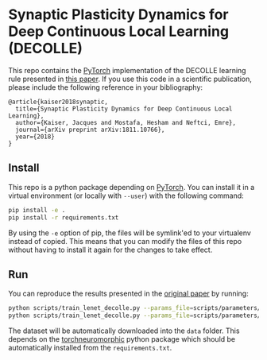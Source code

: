# Synaptic Plasticity Dynamics for Deep Continuous Local Learning (DECOLLE)

This repo contains the [PyTorch](https://pytorch.org/) implementation of the DECOLLE learning rule presented in [this paper](https://arxiv.org/abs/1811.10766).
If you use this code in a scientific publication, please include the following reference in your bibliography:

```
@article{kaiser2018synaptic,
  title={Synaptic Plasticity Dynamics for Deep Continuous Local Learning},
  author={Kaiser, Jacques and Mostafa, Hesham and Neftci, Emre},
  journal={arXiv preprint arXiv:1811.10766},
  year={2018}
}
```

## Install

This repo is a python package depending on [PyTorch](https://pytorch.org/).
You can install it in a virtual environment (or locally with `--user`) with the following command:

```bash
pip install -e .
pip install -r requirements.txt
```

By using the `-e` option of pip, the files will be symlink'ed to your virtualenv instead of copied.
This means that you can modify the files of this repo without having to install it again for the changes to take effect.

## Run

You can reproduce the results presented in the [original paper](https://arxiv.org/abs/1811.10766) by running:

```bash
python scripts/train_lenet_decolle.py --params_file=scripts/parameters/params_nmnist.yml
python scripts/train_lenet_decolle.py --params_file=scripts/parameters/params_dvsgesture.yml
```

The dataset will be automatically downloaded into the `data` folder.
This depends on the [torchneuromorphic](https://github.com/nmi-lab/torchneuromorphic) python package which should be automatically installed from the `requirements.txt`.
